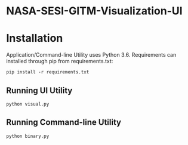 # NASA-SESI-GITM-Visualization-UI

# Installation

Application/Command-line Utility uses Python 3.6. Requirements can installed through pip from requirements.txt:
```
pip install -r requirements.txt
```

## Running UI Utility
```
python visual.py
```

## Running Command-line Utility
```
python binary.py
```
